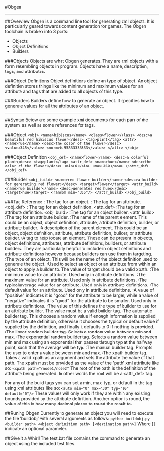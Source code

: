 #Obgen

---

##Overview
Obgen is a command line tool for generating xml objects.
It is particularly geared towards content generation for games.
The Obgen toolchain is broken into 3 parts:
  - Objects
  - Object Definitions
  - Builders
  
###Objects
Objects are what Obgen generates. They are xml objects with a form resembling
objects in program. Objects have a name, description, tags, and attributes.

###Object Definitions
Object definitions define an type of object. An object definition stores things
like the minimum and maximum values for an attribute and tags that are added to
all objects of this type.

###Builders
Builders define how to generate an object. It specifies how to generate values
for all the attributes of an object.

---

##Syntax
Below are some example xml documents for each part of the system, as well as
some references for tags.

###Object
`<obj>
  <name>hibiscus</name>
  <class>flower</class>
  <desc>a beautiful red hibiscus flower</desc>
  <tag>plant</tag>
  <attr>
    <name>hue</name>
    <desc>the color of the flower</desc>
    <value>345</value>
    <norm>0.95833333333</value>
  </attr>
</obj>`

###Object Definition
`<obj_def>
  <name>flower</name>
  <desc>a colorful plant</desc>
  <tag>plant</tag>
  <attr_def>
    <name>hue</name>
    <desc>the color of the flower</desc>
    <min>0</min>
    <max>360</max>
  </attr_def>
</obj_def>`

###Builder
`<obj_build>
  <name>red flower builder</name>
  <desc>a builder for generating red flowers</desc>
  <target>flower</target>
  <attr_build>
    <name>hue builder</name>
    <desc>generates red hues</desc>
    <target>hue</target>
    <random min="335"/>
  </attr_build>
</obj_build>`

###Tag Reference
<obj>
: The tag for an object.
<attr>
: The tag for an attribute.
<obj_def>
: The tag for an object definition.
<attr_def>
:The tag for an attribute definition.
<obj_build>
  :The tag for an object builder.
<attr_build>
  :The tag for an attribute builder.
<name>
  :The name of the parent element. This could be an object, object definition,
  attribute, attribute definition, builder, or attribute builder.
<desc>
  :A description of the parent element. This could be an object, object
  definition, attribute, attribute definition, builder, or attribute builder.
<tag>
  :A tag to help locate an element. These can be present in objects, object
  definitions, attributes, attribute definitions, builders, or attribute
  builders. They are particularly helpful to include in object definitions
  and attribute definitions however because builders can use them in targeting.
<class>
  :The type of an object. This will be the name of the object definition used
  to generate the object.
<target>
  :Used to select an object or an attribute from within an object to apply a
  builder to. The value of target should be a valid xpath.
<min>
  :The minimum value for an attribute. Used only in attribute definitions.
<max>
  :The maximum value for an attribute. Used only in attribute definitions.
<typ>
  :The typical/average value for an attribute. Used only in attribute
  definitions.
<default>
  :The default value for an attribute. Used only in attribute definitions.
<valence>
  :A value of "positive" indicates it is "good" for the attribute to be
  larger, while a value of "negative" indicates it is "good" for the attribute
  to be smaller. Used only in attribute definitions.
<build>
  :The value of this defines the type of builder to use for an attribute builder.
  The value must be a valid builder tag.
<auto>
  :The automatic builder tag. This chooses a random value if enough information
  is supplied by the attribute definition, otherwise it chooses the typical or
  default value if supplied by the definition, and finally it defaults to 0 if
  nothing is provided.
<lin>
  :The linear random builder tag. Selects a random value between min and max.
<exp>
  :The exponential random builder tag. Selects a random value between min and
  max using an exponential that passes through typ at the halfway point, such
  that the average will be typ.
<manual>
  :The manual builder tag. Prompts the user to enter a value between min and max.
<xpath>
  :The xpath builder tag. Takes a valid xpath as an argument and sets the
  attribute the value of that path. The xpath must be provided as the value
  of the 'path' xml attribute like so:
  `<xpath path="/node1/node2"`
  The root of the path is the definition of the attribute being generated. In
  other words the root will be a <attr_def> tag.

For any of the build tags you can set a min, max, typ, or default in the tag
using xml attributes like so:
`<auto min="0" max="30" typ="20" default="0"/>`
These values will only work if they are within any existing bounds provided
by the attribute definition.
Another option is round, the value of this is how many decimal places to
round the result to.

##Runing Obgen
Currently to generate an object you will need to execute the file 'buildobj'
with several arguments as follows:
`python buildobj.py <builder path> <object definition path> [<destination path>]`
Where [] indicate an optional parameter.

##Give it a Whirl!
The test.bat file contains the command to generate an object using the included
test files.
